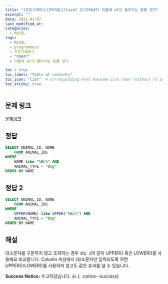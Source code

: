 ```yaml
---
title: "[프로그래머스][MYSQL][Level 2][59047] 이름에 el이 들어가는 동물 찾기"
excerpt: ""
date: 2021-01-07
last_modified_at: 
categories:
  - MySQL
tags:
  - MySQL
  - programmers
  - 프로그래머스
  - "59047"
  - 이름에 el이 들어가는 동물 찾기

toc : true
toc_label: "Table of contents"
toc_icon: "list"  # corresponding Font Awesome icon name (without fa prefix)
toc_sticky: true
---
```


## 문제 링크

[문제링크](https://programmers.co.kr/learn/courses/30/lessons/59047)   

## 정답

```sql
SELECT ANIMAL_ID, NAME
    FROM ANIMAL_INS
WHERE 
    NAME like "%EL%" AND
    ANIMAL_TYPE = "Dog"
ORDER BY NAME
```

## 정답 2

```sql
SELECT ANIMAL_ID, NAME
    FROM ANIMAL_INS
WHERE 
    UPPER(NAME) like UPPER("%EL%") AND
    ANIMAL_TYPE = "Dog"
ORDER BY NAME
```

## 해설

대소문자를 구분하지 않고 조회하는 경우 `정답 2`와 같이 UPPER() 혹은 LOWER()를 사용해요 비교합니다. Column 속성에서 대/소문자만 입력되도록 하면 UPPER()/LOWER()를 사용하지 않고도 같은 효과를 낼 수 있습니다. 

**Success Notice:**
수고하셨습니다. :+1:
{: .notice--success}